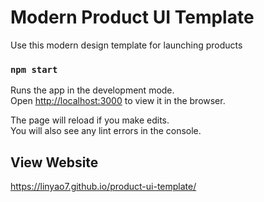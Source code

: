 # Modern Product UI Template

Use this modern design template for launching products

### `npm start`

Runs the app in the development mode.\
Open [http://localhost:3000](http://localhost:3000) to view it in the browser.

The page will reload if you make edits.\
You will also see any lint errors in the console.

## View Website

https://linyao7.github.io/product-ui-template/
